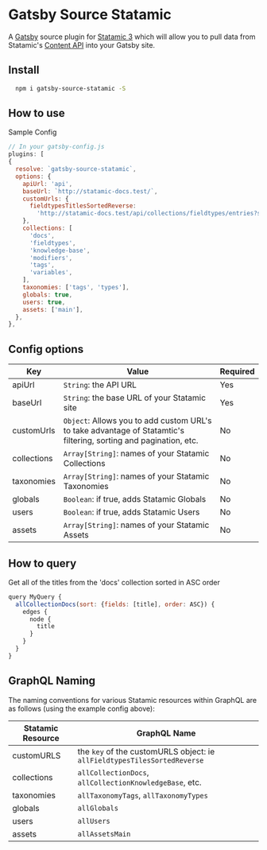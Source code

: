 # Gatsby Source Statamic

A [Gatsby](https://www.gatsbyjs.org/) source plugin for [Statamic 3](https://statamic.dev/) which will allow you to pull
data from Statamic's [Content API](https://statamic.dev/rest-api) into your Gatsby site.

## Install

```bash
  npm i gatsby-source-statamic -S
```

## How to use

Sample Config

```javascript
// In your gatsby-config.js
plugins: [
{
  resolve: `gatsby-source-statamic`,
  options: {
    apiUrl: 'api',
    baseUrl: `http://statamic-docs.test/`,
    customUrls: {
      fieldtypesTitlesSortedReverse:
        'http://statamic-docs.test/api/collections/fieldtypes/entries?sort=-title',
    },
    collections: [
      'docs',
      'fieldtypes',
      'knowledge-base',
      'modifiers',
      'tags',
      'variables',
    ],
    taxonomies: ['tags', 'types'],
    globals: true,
    users: true,
    assets: ['main'],
  },
},
```

## Config options

| Key         | Value                                                                                                             | Required |
| ----------- | ----------------------------------------------------------------------------------------------------------------- | -------- |
| apiUrl      | `String`: the API URL                                                                                             | Yes      |
| baseUrl     | `String`: the base URL of your Statamic site                                                                      | Yes      |
| customUrls  | `Object`: Allows you to add custom URL's to take advantage of Statamtic's filtering, sorting and pagination, etc. | No       |
| collections | `Array[String]`: names of your Statamic Collections                                                               | No       |
| taxonomies  | `Array[String]`: names of your Statamic Taxonomies                                                                | No       |
| globals     | `Boolean`: if true, adds Statamic Globals                                                                         | No       |
| users       | `Boolean`: if true, adds Statamic Users                                                                           | No       |
| assets      | `Array[String]`: names of your Statamic Assets                                                                    | No       |

## How to query

Get all of the titles from the 'docs' collection sorted in ASC order

```javascript
query MyQuery {
  allCollectionDocs(sort: {fields: [title], order: ASC}) {
    edges {
      node {
        title
      }
    }
  }
}
```

## GraphQL Naming

The naming conventions for various Statamic resources within GraphQL are as follows (using the example config above):

| Statamic Resource | GraphQL Name                                                             |
| ----------------- | ------------------------------------------------------------------------ |
| customURLS        | the `key` of the customURLS object: ie `allFieldtypesTilesSortedReverse` |
| collections       | `allCollectionDocs`, `allCollectionKnowledgeBase`, etc.                  |
| taxonomies        | `allTaxonomyTags`, `allTaxonomyTypes`                                    |
| globals           | `allGlobals`                                                             |
| users             | `allUsers`                                                               |
| assets            | `allAssetsMain`                                                          |
